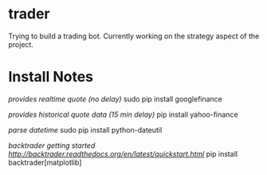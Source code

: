 # trader

Trying to build a trading bot. Currently working on the strategy aspect of the project.


# Install Notes

_provides realtime quote (no delay)_
sudo pip install googlefinance

_provides historical quote data (15 min delay)_
pip install yahoo-finance

_parse datetime_
sudo pip install python-dateutil

_backtrader getting started http://backtrader.readthedocs.org/en/latest/quickstart.html_
pip install backtrader[matplotlib]
